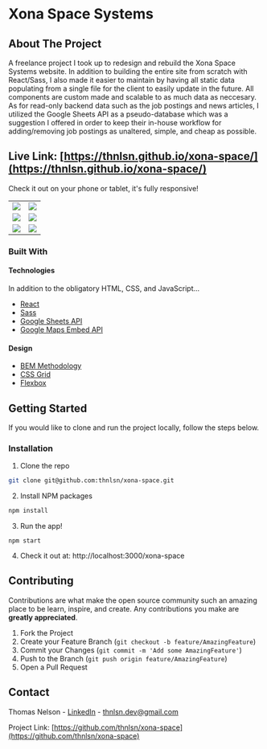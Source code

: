 # Xona Space Systems

<!-- <p align="center">
  <img src="../assets/home.png?raw=true" />
</p> -->

<!-- ![Home](../assets/home.png?raw=true)
![about](../assets/about.png?raw=true)
![Contact](../assets/contact.png?raw=true)
![Careers](../assets/careers.png?raw=true)
![Availabilities](../assets/availabilities.png?raw=true)
![News](../assets/news.png?raw=true) -->

<!-- ABOUT THE PROJECT -->

## About The Project

A freelance project I took up to redesign and rebuild the Xona Space Systems website. In addition to building the entire site from scratch with React/Sass, I also made it easier to maintain by having all static data populating from a single file for the client to easily update in the future. All components are custom made and scalable to as much data as neccesary. As for read-only backend data such as the job postings and news articles, I utilized the Google Sheets API as a pseudo-database which was a suggestion I offered in order to keep their in-house workflow for adding/removing job postings as unaltered, simple, and cheap as possible.

## Live Link: [https://thnlsn.github.io/xona-space/](https://thnlsn.github.io/xona-space/)

Check it out on your phone or tablet, it's fully responsive!

<table>
  <tr>
    <td>
      <img src='../assets/home.png?raw=true'>
    </td>
    <td>
      <img src='../assets/about.png?raw=true'>
    </td>
  </tr>
  <tr>
    <td>
      <img src='../assets/contact.png?raw=true'>
    </td>
    <td>
      <img src='../assets/careers.png?raw=true'>
    </td>
  </tr>
  <tr>
    <td>
      <img src='../assets/availabilities.png?raw=true'>
    </td>
    <td>
      <img src='../assets/news.png?raw=true'>
    </td>
  </tr>
</table>

### Built With

#### Technologies

In addition to the obligatory HTML, CSS, and JavaScript...

- [React](https://reactjs.org/)
- [Sass](https://sass-lang.com/)
- [Google Sheets API](https://developers.google.com/sheets/api)
- [Google Maps Embed API](https://developers.google.com/maps/documentation/embed/get-started)

#### Design

- [BEM Methodology](https://en.bem.info/methodology/)
- [CSS Grid](https://developer.mozilla.org/en-US/docs/Web/CSS/CSS_Grid_Layout)
- [Flexbox](https://developer.mozilla.org/en-US/docs/Glossary/Flexbox)

<!-- GETTING STARTED -->

## Getting Started

If you would like to clone and run the project locally, follow the steps below.

### Installation

1. Clone the repo

```sh
git clone git@github.com:thnlsn/xona-space.git
```

2. Install NPM packages

```sh
npm install
```

3. Run the app!

```JS
npm start
```

4. Check it out at: http://localhost:3000/xona-space

<!-- CONTRIBUTING -->

## Contributing

Contributions are what make the open source community such an amazing place to be learn, inspire, and create. Any contributions you make are **greatly appreciated**.

1. Fork the Project
2. Create your Feature Branch (`git checkout -b feature/AmazingFeature`)
3. Commit your Changes (`git commit -m 'Add some AmazingFeature'`)
4. Push to the Branch (`git push origin feature/AmazingFeature`)
5. Open a Pull Request

<!-- CONTACT -->

## Contact

Thomas Nelson - [LinkedIn](https://www.linkedin.com/in/thnlsn/) - thnlsn.dev@gmail.com

Project Link: [https://github.com/thnlsn/xona-space](https://github.com/thnlsn/xona-space)
